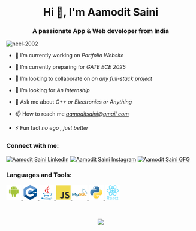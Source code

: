 <h1 align="center">Hi 👋, I'm Aamodit Saini</h1>
<h3 align="center">A passionate App & Web developer from India</h3>
<p align="left"> <img src="https://komarev.com/ghpvc/?username=neel-2002&label=Profile%20views&color=0e75b6&style=flat" alt="neel-2002" /> </p>

- 🔭 I’m currently working on *Portfolio Website*

- 🌱 I’m currently preparing for *GATE ECE 2025*

- 👯 I’m looking to collaborate on *on any full-stack project*

- 🤝 I’m looking for *An Internship*

- 💬 Ask me about *C++ or Electronics or Anything*

- 📫 How to reach me *aamoditsaini@gmail.com*

- ⚡ Fun fact *no ego , just better*

<h3 align="left">Connect with me:</h3>
<p align="left">
<a href="https://www.linkedin.com/in/aamoditsaini/" target="blank"><img align="center" src="https://raw.githubusercontent.com/rahuldkjain/github-profile-readme-generator/master/src/images/icons/Social/linked-in-alt.svg" alt="Aamodit Saini LinkedIn" height="30" width="40" /></a>
<a href="https://instagram.com/aamodit_" target="blank"><img align="center" src="https://raw.githubusercontent.com/rahuldkjain/github-profile-readme-generator/master/src/images/icons/Social/instagram.svg" alt="Aamodit Saini Instagram" height="30" width="40" /></a>
<a href="https://www.geeksforgeeks.org/user/aamodit9uw4/" target="blank"><img align="center" src="https://raw.githubusercontent.com/rahuldkjain/github-profile-readme-generator/master/src/images/icons/Social/geeks-for-geeks.svg" alt="Aamodit Saini GFG" height="30" width="40" /></a>
</p>

<h3 align="left">Languages and Tools:</h3>
<p align="left">
        <a href="https://developer.android.com" target="_blank" rel="noreferrer"> <img src="https://raw.githubusercontent.com/devicons/devicon/master/icons/android/android-original-wordmark.svg" alt="android" width="40" height="40"/> </a>
        <a href="https://www.w3schools.com/cpp/" target="_blank" rel="noreferrer"> <img src="https://raw.githubusercontent.com/devicons/devicon/master/icons/cplusplus/cplusplus-original.svg" alt="cplusplus" width="40" height="40"/> </a>
        <a href="https://www.java.com" target="_blank" rel="noreferrer"> <img src="https://raw.githubusercontent.com/devicons/devicon/master/icons/java/java-original.svg" alt="java" width="40" height="40"/> </a> <a href="https://developer.mozilla.org/en-US/docs/Web/JavaScript" target="_blank" rel="noreferrer"> <img src="https://raw.githubusercontent.com/devicons/devicon/master/icons/javascript/javascript-original.svg" alt="javascript" width="40" height="40"/> </a>
        <a href="https://www.mysql.com/" target="_blank" rel="noreferrer"> <img src="https://raw.githubusercontent.com/devicons/devicon/master/icons/mysql/mysql-original-wordmark.svg" alt="mysql" width="40" height="40"/> </a>
        <a href="https://www.python.org" target="_blank" rel="noreferrer"> <img src="https://raw.githubusercontent.com/devicons/devicon/master/icons/python/python-original.svg" alt="python" width="40" height="40"/> </a> 
        <a href="https://reactjs.org/" target="_blank" rel="noreferrer"> <img src="https://raw.githubusercontent.com/devicons/devicon/master/icons/react/react-original-wordmark.svg" alt="react" width="40" height="40"/> </a>
</p>
<p align="center">
        <br><br>
        <a href="https://count.getloli.com/"><img src="https://count.getloli.com/get/@:Aamodit"></a>
</p>
